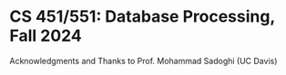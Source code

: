 # CS 451/551: Database Processing, Fall 2024

Acknowledgments and Thanks to Prof. Mohammad Sadoghi (UC Davis)
